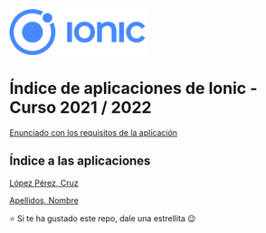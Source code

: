 <img width="240px" src="ionic.png">

# Índice de aplicaciones de Ionic - Curso 2021 / 2022

[Enunciado con los requisitos de la aplicación](trabajo_ionic_v3.pdf)

## Índice a las aplicaciones

[López Pérez, Cruz](#)

[Apellidos, Nombre](https://github.com/mcruzlp/ClinicaNiloIonicApp)



:star: Si te ha gustado este repo, dale una estrellita :wink:
